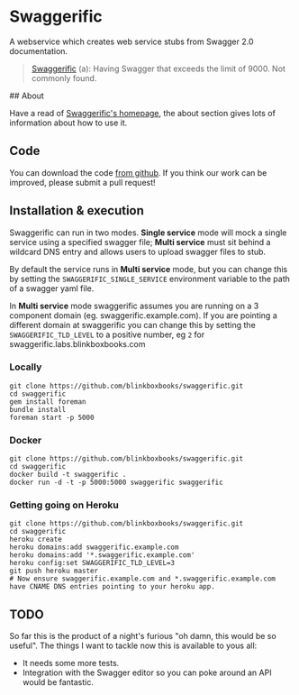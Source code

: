 # Swaggerific

A webservice which creates web service stubs from Swagger 2.0 documentation.

> [Swaggerific](http://www.urbandictionary.com/define.php?term=Swaggerific&defid=5908632) (a): Having Swagger that exceeds the limit of 9000. Not commonly found.

## About

Have a read of [Swaggerific's homepage](public/index.html#about), the about section gives lots of information about how to use it.

## Code

You can download the code [from github](https://github.com/blinkboxbooks/swaggerific). If you think our work can be improved, please submit a pull request!

## Installation & execution

Swaggerific can run in two modes. **Single service** mode will mock a single service using a specified swagger file; **Multi service** must sit behind a wildcard DNS entry and allows users to upload swagger files to stub.

By default the service runs in **Multi service** mode, but you can change this by setting the `SWAGGERIFIC_SINGLE_SERVICE` environment variable to the path of a swagger yaml file.

In **Multi service** mode swaggerific assumes you are running on a 3 component domain (eg. swaggerific.example.com). If you are pointing a different domain at swaggerific you can change this by setting the `SWAGGERIFIC_TLD_LEVEL` to a positive number, eg `2` for swaggerific.labs.blinkboxbooks.com

### Locally

```
git clone https://github.com/blinkboxbooks/swaggerific.git
cd swaggerific
gem install foreman
bundle install
foreman start -p 5000
```

### Docker
```
git clone https://github.com/blinkboxbooks/swaggerific.git
cd swaggerific
docker build -t swaggerific .
docker run -d -t -p 5000:5000 swaggerific swaggerific
```

### Getting going on Heroku

```
git clone https://github.com/blinkboxbooks/swaggerific.git
cd swaggerific
heroku create
heroku domains:add swaggerific.example.com
heroku domains:add '*.swaggerific.example.com'
heroku config:set SWAGGERIFIC_TLD_LEVEL=3
git push heroku master
# Now ensure swaggerific.example.com and *.swaggerific.example.com have CNAME DNS entries pointing to your heroku app.
```

## TODO

So far this is the product of a night's furious "oh damn, this would be so useful". The things I want to tackle now this is available to yous all:

* It needs some more tests.
* Integration with the Swagger editor so you can poke around an API would be fantastic.
